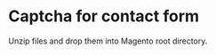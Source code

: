 Captcha for contact form
============================

Unzip files and drop them into Magento root directory. 